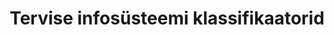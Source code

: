 ---
schema: default
title: Tervise infosüsteemi klassifikaatorid
title_en: Health Information System Classifiers
notes: 'Käesolev rubriik sisaldab viidet tervise infosüsteemi publitseerimiskeskuse leheküljele, kus on publitseeritud kõik terviseinfosüsteemi andmekoosseisudes kasutatavad klassifikaatorid. Viidatud aadressilt on leitav klassifikaatorite loend (ca 500 klassifikaatorit).
Iga klassifikaatori kohta on lühikirjeldus selle kasutuseesmärgist ja XLS-formaadis metaandmete kirjeldus.
Kui klassifikaatorist on mitu versiooni, siis iga uue versiooni juures on muudatuste protokoll, mis kirjeldab võrreldes eelmise versiooniga tehtud muudatuste kirjeldusi.'
notes_en: ''
department: ''
category:
  - Tervis
category_en:
  - Health
resources:
  - name: Tervise infosüsteemi klassifikaatorid
    url: 'http://pub.e-tervis.ee/classifications'
    format: CSV,XLS
    interactive: 'False'
  - name: RSS infovoog
    url: 'http://pub.e-tervis.ee/news.xml'
    format: XML
    interactive: 'True'
license: 'https://creativecommons.org/licenses/by-sa/3.0/ee/legalcode'
update_freq: ''
date_issued: 2019/02/14
date_modified: 2020/07/31
organization: Tervise ja Heaolu Infosüsteemide Keskus
maintainer_name: Priit Raspel
maintainer_email: info@tehik.ee
maintainer_phone: ''
---